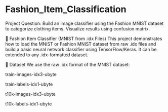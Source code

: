 # Fashion_Item_Classification
Project Question: Build an image classifier using the Fashion MNIST dataset to categorize clothing items. Visualize results using confusion matrix.



🧠 Fashion Item Classifier (MNIST from .idx Files)
This project demonstrates how to load the MNIST or Fashion MNIST dataset from raw .idx files and build a basic neural network classifier using TensorFlow/Keras. It can be extended to any .idx-formatted dataset.

📁 Dataset
We use the raw .idx format of the MNIST dataset:

train-images-idx3-ubyte

train-labels-idx1-ubyte

t10k-images-idx3-ubyte

t10k-labels-idx1-ubyte
